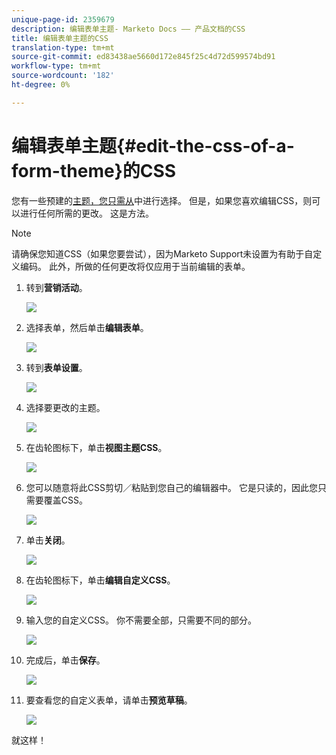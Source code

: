 ```yaml
---
unique-page-id: 2359679
description: 编辑表单主题- Marketo Docs —— 产品文档的CSS
title: 编辑表单主题的CSS
translation-type: tm+mt
source-git-commit: ed83438ae5660d172e845f25c4d72d599574bd91
workflow-type: tm+mt
source-wordcount: '182'
ht-degree: 0%

---
```



# 编辑表单主题{#edit-the-css-of-a-form-theme}的CSS

您有一些预建的[主题，您只需从](/help/marketo/product-docs/demand-generation/forms/creating-a-form/select-a-form-theme.md)中进行选择。 但是，如果您喜欢编辑CSS，则可以进行任何所需的更改。 这是方法。

>[!NOTE]
>
>请确保您知道CSS（如果您要尝试），因为Marketo Support未设置为有助于自定义编码。 此外，所做的任何更改将仅应用于当前编辑的表单。

1. 转到&#x200B;**营销活动**。

   ![](assets/login-marketing-activities-5.png)

1. 选择表单，然后单击&#x200B;**编辑表单**。

   ![](assets/image2014-9-15-14-3a37-3a7.png)

1. 转到&#x200B;**表单设置**。

   ![](assets/image2014-9-15-14-3a37-3a42.png)

1. 选择要更改的主题。

   ![](assets/image2014-9-15-14-3a37-3a54.png)

1. 在齿轮图标下，单击&#x200B;**视图主题CSS**。

   ![](assets/image2014-9-15-14-3a38-3a18.png)

1. 您可以随意将此CSS剪切／粘贴到您自己的编辑器中。 它是只读的，因此您只需要覆盖CSS。

   ![](assets/image2014-9-15-14-3a38-3a29.png)

1. 单击&#x200B;**关闭**。

   ![](assets/image2014-9-15-14-3a38-3a46.png)

1. 在齿轮图标下，单击&#x200B;**编辑自定义CSS**。

   ![](assets/image2014-9-15-14-3a39-3a5.png)

1. 输入您的自定义CSS。 你不需要全部，只需要不同的部分。

   ![](assets/image2014-9-15-14-3a39-3a21.png)

1. 完成后，单击&#x200B;**保存**。

   ![](assets/image2014-9-15-14-3a39-3a30.png)

1. 要查看您的自定义表单，请单击&#x200B;**预览草稿**。

   ![](assets/image2014-9-15-14-3a39-3a50.png)

就这样！
